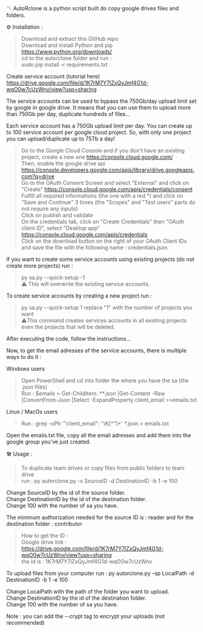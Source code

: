 〽️ AutoRclone is a python script built do copy google drives files and folders.

⚙️ Installation :
> Download and extract this GitHub repo<br>
> Download and install Python and pip https://www.python.org/downloads/<br>
> cd to the autorclone folder and run :<br>
> sudo pip install -r requirements.txt<br>

Create service account (tutorial here)<br>
https://drive.google.com/file/d/1K7rM7Y7lZxQyJmf4G1d-wqO0w7cUzWnv/view?usp=sharing<br>

The service accounts can be used to bypass the 750Gb/day upload limit set by google in google drive. It means that you can use them to upload more than 750Gb per day, duplicate hundreds of files...

Each service account has a 750Gb upload limit per day. You can create up to 100 service account per google cloud project. So, with only one project you can upload/duplicate up to 75Tb a day! 

> Go to the Google Cloud Console and if you don't have an existing project, create a new one https://console.cloud.google.com/<br>
> Then, enable the google drive api https://console.developers.google.com/apis/library/drive.googleapis.com?q=drive<br>
> Go to the OAuth Consent Screen and select "External" and click on "Create" https://console.cloud.google.com/apis/credentials/consent<br>
> Fulfill all required informations (the one with a red *) and click on "Save and Continue" 3 times (the "Scopes" and "Test users" parts do not require any inputs)<br>
> Click on publish and validate<br>
> On the credentials tab, click on "Create Credentials" then "OAuth client ID", select "Desktop app" https://console.cloud.google.com/apis/credentials<br>
> Click on the download button on the right of your OAuth Client IDs and save the file with the following name :  credentials.json<br>

If you want to create some service accounts using existing projects (do not create more projects)
run :
> py sa.py --quick-setup -1 <br>
⚠️ This will overwrite the existing service accounts. 

To create service accounts by creating a new project
run :
> py sa.py --quick-setup 1 replace "1" with the number of projects you want<br>
⚠️This command creates services accounts in all existing projects even the projects that will be deleted. 

After executing the code, follow the instructions...

Now, to get the email adresses of the service accounts, there is multiple ways to do it :

Windows users
> Open PowerShell and cd into folder the where you have the sa (the .json files)<br>
> Run : $emails = Get-ChildItem .\**.json |Get-Content -Raw |ConvertFrom-Json |Select -ExpandProperty client_email >>emails.txt<br>

Linux / MacOs users
> Run : grep -oPh '"client_email": "\K[^"]+' *.json > emails.txt<br>

Open the emails.txt file, copy all the email adresses and add them into the google group you've just created.

🛠 Usage :
> To duplicate team drives or copy files from public folders to team drive<br>
> run : py autorclone.py -s SourceID -d DestinationID -b 1 -e 100<br>

Change SourceID by the id of the source folder.<br>
Change DestinationID by the id of the destination folder.<br>
Change 100 with the number of sa you have.<br>

The minimum authorization needed for the source ID is : reader  and for the destination folder : contributor

> How to get the ID : <br>
> Google drive link : https://drive.google.com/file/d/1K7rM7Y7lZxQyJmf4G1d-wqO0w7cUzWnv/view?usp=sharing<br>
> the id is : 1K7rM7Y7lZxQyJmf4G1d-wqO0w7cUzWnv<br>

To upload files from your computer  run : py autorclone.py -sp LocalPath -d DestinationID -b 1 -e 100 

Change LocalPath with the path of the folder you want to upload.<br>
Change DestinationID by the id of the destination folder.<br>
Change 100 with the number of sa you have.<br>

Note : you can add the  --crypt  tag to encrypt your uploads (not recommended)
